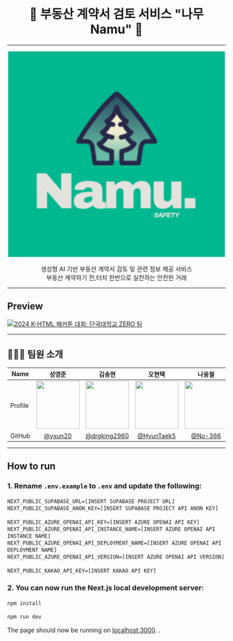 
<h1 align="center">
   🏡 부동산 계약서 검토 서비스 "나무 Namu" 🏡
</h1>
<hr/>

<p align="center">
  <img width="500" alt="LAWBOT 로고" src="docs-logo.png">
</p>

<p align="center">
    생성형 AI 기반 부동산 계약서 검토 및 관련 정보 제공 서비스 <br/>
    부동산 계약하기 전,터치 한번으로 실천하는 안전한 거래
</p>

<hr/>

## Preview
[![2024 K-HTML 해커톤 대회: 단국대학교 ZERO 팀](https://markdown-videos-api.jorgenkh.no/url?url=https%3A%2F%2Fyoutu.be%2FTsLqET1KUQg)](https://youtu.be/TsLqET1KUQg)

<hr/>

## 👨🏻‍💻‍ 팀원 소개

| Name    | <center>성영준</center>                                           | <center>김송현</center>                                         | <center>오현택</center>                                                                                             | <center>나웅철</center>                                                                                                                       
| ------- |----------------------------------------------------------------|--------------------------------------------------------------|------------------------------------------------------------------------------------------------------------------|---------------------------------------------------------------------------------------------------------------------------------------------|
| Profile | <center> <img width="100px" height="110px" src="https://avatars.githubusercontent.com/u/69851018?v=4" /> </center> | <center><img width="100px" height="110px" src="https://avatars.githubusercontent.com/u/165993738?v=4" /></center> | <center><img width="100px" height="110px" src="https://avatars.githubusercontent.com/u/38789284?v=4" /></center> | <center><img width="100px" height="110px" src="https://avatars.githubusercontent.com/u/142786224?v=4" /></center> 
GitHub | <center>[@yxun20](https://github.com/yxun20)</center>                | <center>[@drgking2960](https://github.com/drgking2960) </center>        | <center>[@HyunTaek5](https://github.com/HyunTaek5) </center>                                                              | <center>[@No-366](https://github.com/No-366)</center>                                                                                



<hr/>

## How to run

### 1. Rename `.env.example` to `.env` and update the following:

   ```dotenv
   NEXT_PUBLIC_SUPABASE_URL=[INSERT SUPABASE PROJECT URL]
   NEXT_PUBLIC_SUPABASE_ANON_KEY=[INSERT SUPABASE PROJECT API ANON KEY]
   
   NEXT_PUBLIC_AZURE_OPENAI_API_KEY=[INSERT AZURE OPENAI API KEY]
   NEXT_PUBLIC_AZURE_OPENAI_API_INSTANCE_NAME=[INSERT AZURE OPENAI API INSTANCE NAME]
   NEXT_PUBLIC_AZURE_OPENAI_API_DEPLOYMENT_NAME=[INSERT AZURE OPENAI API DEPLOYMENT NAME]
   NEXT_PUBLIC_AZURE_OPENAI_API_VERSION=[INSERT AZURE OPENAI API VERSION]
   
   NEXT_PUBLIC_KAKAO_API_KEY=[INSERT KAKAO API KEY]
   ```

### 2. You can now run the Next.js local development server:
   
   ```bash
  npm install
   ```

   ```bash
   npm run dev
   ```

   The page should now be running on [localhost:3000](http://localhost:3000/). .
